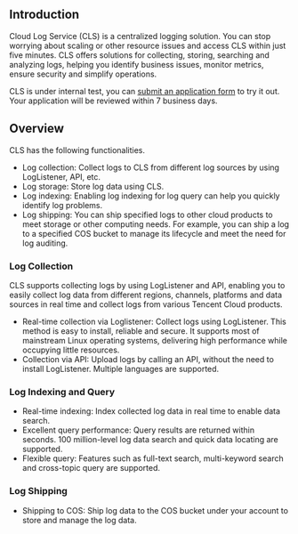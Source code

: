 ## Introduction
Cloud Log Service (CLS) is a centralized logging solution. You can stop worrying about scaling or other resource issues and access CLS within just five minutes. CLS offers solutions for collecting, storing, searching and analyzing logs, helping you identify business issues, monitor metrics, ensure security and simplify operations.

CLS is under internal test, you can [submit an application form](https://intl.cloud.tencent.com/register?&s_url=https%3A%2F%2Fintl.cloud.tencent.com 
) to try it out. Your application will be reviewed within 7 business days.

## Overview
CLS has the following functionalities.

- Log collection: Collect logs to CLS from different log sources by using LogListener, API, etc.
- Log storage: Store log data using CLS.
- Log indexing: Enabling log indexing for log query can help you quickly identify log problems.
- Log shipping: You can ship specified logs to other cloud products to meet storage or other computing needs. For example, you can ship a log to a specified COS bucket to manage its lifecycle and meet the need for log auditing.

### Log Collection
CLS supports collecting logs by using LogListener and API, enabling you to easily collect log data from different regions, channels, platforms and data sources in real time and collect logs from various Tencent Cloud products.
- Real-time collection via Loglistener: Collect logs using LogListener. This method is easy to install, reliable and secure. It supports most of mainstream Linux operating systems, delivering high performance while occupying little resources.
- Collection via API: Upload logs by calling an API, without the need to install LogListener. Multiple languages are supported.

### Log Indexing and Query
- Real-time indexing: Index collected log data in real time to enable data search.
- Excellent query performance: Query results are returned within seconds. 100 million-level log data search and quick data locating are supported.
- Flexible query: Features such as full-text search, multi-keyword search and cross-topic query are supported.

### Log Shipping
- Shipping to COS: Ship log data to the COS bucket under your account to store and manage the log data.

